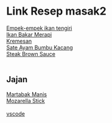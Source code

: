 # Link Resep masak2
[Empek-empek ikan tengiri](https://github.com/RaditaCode/masak/blob/main/empek_empek_ikan_tengiri.md)<br>
[Ikan Bakar Merapi](https://github.com/RaditaCode/masak/blob/main/ikan_bakar_merapi.md)<br>
[Kremesan](https://github.com/RaditaCode/masak/blob/main/kremesan.md)<br>
[Sate Ayam Bumbu Kacang](https://github.com/RaditaCode/masak/blob/main/sate_ayam_bumbu_kacang.md)<br>
[Steak Brown Sauce](https://github.com/RaditaCode/masak/blob/main/steak_brown_sauce.md)<br>
<br>
## Jajan
[Martabak Manis](https://github.com/RaditaCode/masak/blob/main/%5Bjajan%5D%20martabak_manis.md)<br>
[Mozarella Stick](https://github.com/RaditaCode/masak/blob/main/%5Bjajan%5D%20mozarella_stick.md)<br>
<br>
[vscode](https://vscode.dev/github/raditacode/masak)
